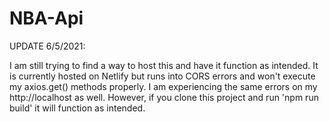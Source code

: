 # NBA-Api

UPDATE 6/5/2021:

I am still trying to find a way to host this and have it function as intended.  It is currently hosted on Netlify but runs into CORS errors and won't execute my axios.get() 
methods properly.  I am experiencing the same errors on my http://localhost as well.  However, if you clone this project and run 'npm run build' it will function as
intended.
